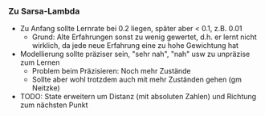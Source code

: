 ### Zu Sarsa-Lambda
* Zu Anfang sollte Lernrate bei 0.2 liegen, später aber < 0.1, z.B. 0.01
  * Grund: Alte Erfahrungen sonst zu wenig gewertet, d.h. er lernt nicht wirklich, da jede neue Erfahrung eine zu hohe Gewichtung hat
* Modellierung sollte präziser sein, "sehr nah", "nah" usw zu unpräzise zum Lernen
  * Problem beim Präzisieren: Noch mehr Zustände
  * Sollte aber wohl trotzdem auch mit mehr Zuständen gehen (gm Neitzke)
* TODO: State erweitern um Distanz (mit absoluten Zahlen) und Richtung zum nächsten Punkt
